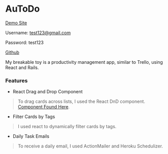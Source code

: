 # AuToDo
[Demo Site](http://autodo.heroku.com/)

Username: test123@gmail.com

Password: test123

[Github](https://www.github.com/emilyp13/autodo)

My breakable toy is a productivity management app, similar to Trello, using React and Rails.

### Features

* React Drag and Drop Component
>To drag cards across lists, I used the React DnD component. [Component Found Here](https://github.com/gaearon/react-dnd).

* Filter Cards by Tags
>I used react to dynamically filter cards by tags.

* Daily Task Emails
>To receive a daily email, I used ActionMailer and Heroku Schedulizer.
